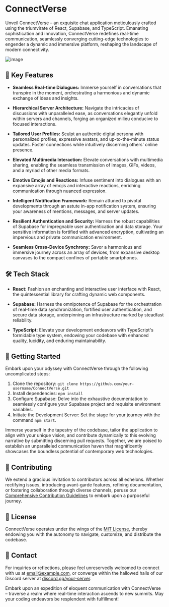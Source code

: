 # ConnectVerse

Unveil ConnectVerse – an exquisite chat application meticulously crafted using the triumvirate of React, Supabase, and TypeScript. Emanating sophistication and innovation, ConnectVerse redefines real-time communication, seamlessly converging cutting-edge technologies to engender a dynamic and immersive platform, reshaping the landscape of modern connectivity.

![image](https://github.com/Mohsin-mw/ConnectVerse/assets/122507740/d32df8f0-c575-45d3-a3a1-a0a766abed6e)


## 🚀 Key Features

- **Seamless Real-time Dialogues:** Immerse yourself in conversations that transpire in the moment, orchestrating a harmonious and dynamic exchange of ideas and insights.

- **Hierarchical Server Architecture:** Navigate the intricacies of discussions with unparalleled ease, as conversations elegantly unfold within servers and channels, forging an organized milieu conducive to focused interactions.

- **Tailored User Profiles:** Sculpt an authentic digital persona with personalized profiles, expressive avatars, and up-to-the-minute status updates. Foster connections while intuitively discerning others' online presence.

- **Elevated Multimedia Interaction:** Elevate conversations with multimedia sharing, enabling the seamless transmission of images, GIFs, videos, and a myriad of other media formats.

- **Emotive Emojis and Reactions:** Infuse sentiment into dialogues with an expansive array of emojis and interactive reactions, enriching communication through nuanced expression.

- **Intelligent Notification Framework:** Remain attuned to pivotal developments through an astute in-app notification system, ensuring your awareness of mentions, messages, and server updates.

- **Resilient Authentication and Security:** Harness the robust capabilities of Supabase for impregnable user authentication and data storage. Your sensitive information is fortified with advanced encryption, cultivating an impervious and private communication environment.

- **Seamless Cross-Device Synchrony:** Savor a harmonious and immersive journey across an array of devices, from expansive desktop canvases to the compact confines of portable smartphones.

## 🛠️ Tech Stack

- **React:** Fashion an enchanting and interactive user interface with React, the quintessential library for crafting dynamic web components.

- **Supabase:** Harness the omnipotence of Supabase for the orchestration of real-time data synchronization, fortified user authentication, and secure data storage, underpinning an infrastructure marked by steadfast reliability.

- **TypeScript:** Elevate your development endeavors with TypeScript's formidable type system, endowing your codebase with enhanced quality, lucidity, and enduring maintainability.

## 🌟 Getting Started

Embark upon your odyssey with ConnectVerse through the following uncomplicated steps:

1. Clone the repository: `git clone https://github.com/your-username/ConnectVerse.git`
2. Install dependencies: `npm install`
3. Configure Supabase: Delve into the exhaustive documentation to seamlessly configure your Supabase project and requisite environment variables.
4. Initiate the Development Server: Set the stage for your journey with the command `npm start`.

Immerse yourself in the tapestry of the codebase, tailor the application to align with your unique vision, and contribute dynamically to this evolving narrative by submitting discerning pull requests. Together, we are poised to establish an unparalleled communication haven that magnificently showcases the boundless potential of contemporary web technologies.

## 🤝 Contributing

We extend a gracious invitation to contributors across all echelons. Whether rectifying issues, introducing avant-garde features, refining documentation, or fostering collaboration through diverse channels, peruse our [Comprehensive Contribution Guidelines](CONTRIBUTING.md) to embark upon a purposeful journey.

## 📄 License

ConnectVerse operates under the wings of the [MIT License](LICENSE), thereby endowing you with the autonomy to navigate, customize, and distribute the codebase.

## 📧 Contact

For inquiries or reflections, please feel unreservedly welcomed to connect with us at [email@example.com](mailto:email@example.com), or converge within the hallowed halls of our Discord server at [discord.gg/your-server](https://discord.gg/your-server).

Embark upon an expedition of eloquent communication with ConnectVerse – traverse a realm where real-time interaction ascends to new summits. May your coding endeavors be resplendent with fulfillment!
